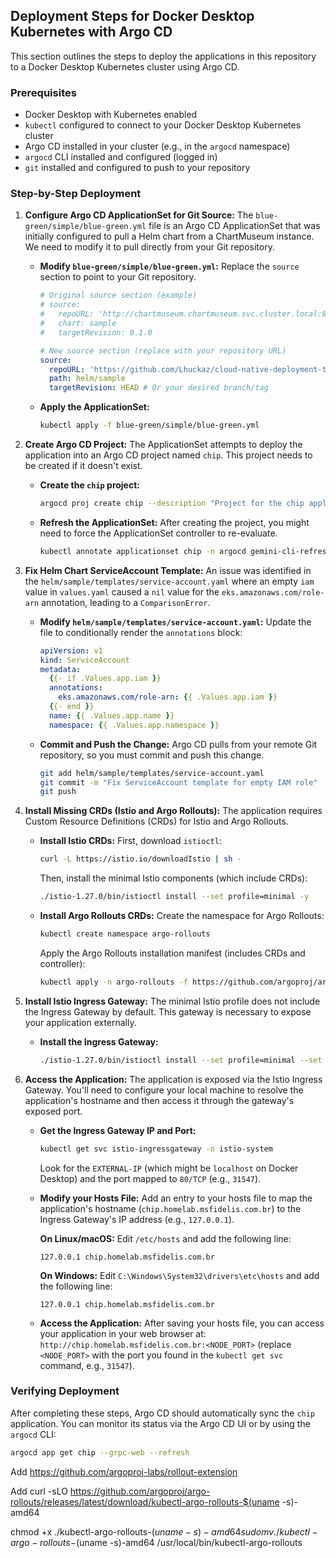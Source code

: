 ## Deployment Steps for Docker Desktop Kubernetes with Argo CD

This section outlines the steps to deploy the applications in this repository to a Docker Desktop Kubernetes cluster using Argo CD.

### Prerequisites

*   Docker Desktop with Kubernetes enabled
*   `kubectl` configured to connect to your Docker Desktop Kubernetes cluster
*   Argo CD installed in your cluster (e.g., in the `argocd` namespace)
*   `argocd` CLI installed and configured (logged in)
*   `git` installed and configured to push to your repository

### Step-by-Step Deployment

1.  **Configure Argo CD ApplicationSet for Git Source:**
    The `blue-green/simple/blue-green.yml` file is an Argo CD ApplicationSet that was initially configured to pull a Helm chart from a ChartMuseum instance. We need to modify it to pull directly from your Git repository.

    *   **Modify `blue-green/simple/blue-green.yml`:**
        Replace the `source` section to point to your Git repository.
        ```yaml
        # Original source section (example)
        # source:
        #   repoURL: 'http://chartmuseum.chartmuseum.svc.cluster.local:8080'
        #   chart: sample
        #   targetRevision: 0.1.0

        # New source section (replace with your repository URL)
        source:
          repoURL: 'https://github.com/Lhuckaz/cloud-native-deployment-talk-examples' # Your Git repository URL
          path: helm/sample
          targetRevision: HEAD # Or your desired branch/tag
        ```

    *   **Apply the ApplicationSet:**
        ```bash
        kubectl apply -f blue-green/simple/blue-green.yml
        ```

2.  **Create Argo CD Project:**
    The ApplicationSet attempts to deploy the application into an Argo CD project named `chip`. This project needs to be created if it doesn't exist.

    *   **Create the `chip` project:**
        ```bash
        argocd proj create chip --description "Project for the chip application" --src "*" --dest "*,*" --allow-cluster-resource "*" --allow-namespaced-resource "*" --grpc-web
        ```

    *   **Refresh the ApplicationSet:**
        After creating the project, you might need to force the ApplicationSet controller to re-evaluate.
        ```bash
        kubectl annotate applicationset chip -n argocd gemini-cli-refresh=1 --overwrite
        ```

3.  **Fix Helm Chart ServiceAccount Template:**
    An issue was identified in the `helm/sample/templates/service-account.yaml` where an empty `iam` value in `values.yaml` caused a `nil` value for the `eks.amazonaws.com/role-arn` annotation, leading to a `ComparisonError`.

    *   **Modify `helm/sample/templates/service-account.yaml`:**
        Update the file to conditionally render the `annotations` block:
        ```yaml
        apiVersion: v1
        kind: ServiceAccount
        metadata:
          {{- if .Values.app.iam }}
          annotations:
            eks.amazonaws.com/role-arn: {{ .Values.app.iam }}
          {{- end }}
          name: {{ .Values.app.name }}
          namespace: {{ .Values.app.namespace }}
        ```

    *   **Commit and Push the Change:**
        Argo CD pulls from your remote Git repository, so you must commit and push this change.
        ```bash
        git add helm/sample/templates/service-account.yaml
        git commit -m "Fix ServiceAccount template for empty IAM role"
        git push
        ```

4.  **Install Missing CRDs (Istio and Argo Rollouts):**
    The application requires Custom Resource Definitions (CRDs) for Istio and Argo Rollouts.

    *   **Install Istio CRDs:**
        First, download `istioctl`:
        ```bash
        curl -L https://istio.io/downloadIstio | sh -
        ```
        Then, install the minimal Istio components (which include CRDs):
        ```bash
        ./istio-1.27.0/bin/istioctl install --set profile=minimal -y
        ```

    *   **Install Argo Rollouts CRDs:**
        Create the namespace for Argo Rollouts:
        ```bash
        kubectl create namespace argo-rollouts
        ```
        Apply the Argo Rollouts installation manifest (includes CRDs and controller):
        ```bash
        kubectl apply -n argo-rollouts -f https://github.com/argoproj/argo-rollouts/releases/latest/download/install.yaml
        ```

5.  **Install Istio Ingress Gateway:**
    The minimal Istio profile does not include the Ingress Gateway by default. This gateway is necessary to expose your application externally.

    *   **Install the Ingress Gateway:**
        ```bash
        ./istio-1.27.0/bin/istioctl install --set profile=minimal --set components.ingressGateways[0].name=istio-ingressgateway --set components.ingressGateways[0].namespace=istio-system -y
        ```

6.  **Access the Application:**
    The application is exposed via the Istio Ingress Gateway. You'll need to configure your local machine to resolve the application's hostname and then access it through the gateway's exposed port.

    *   **Get the Ingress Gateway IP and Port:**
        ```bash
        kubectl get svc istio-ingressgateway -n istio-system
        ```
        Look for the `EXTERNAL-IP` (which might be `localhost` on Docker Desktop) and the port mapped to `80/TCP` (e.g., `31547`).

    *   **Modify your Hosts File:**
        Add an entry to your hosts file to map the application's hostname (`chip.homelab.msfidelis.com.br`) to the Ingress Gateway's IP address (e.g., `127.0.0.1`).

        **On Linux/macOS:**
        Edit `/etc/hosts` and add the following line:
        ```
        127.0.0.1 chip.homelab.msfidelis.com.br
        ```

        **On Windows:**
        Edit `C:\Windows\System32\drivers\etc\hosts` and add the following line:
        ```
        127.0.0.1 chip.homelab.msfidelis.com.br
        ```

    *   **Access the Application:**
        After saving your hosts file, you can access your application in your web browser at:
        `http://chip.homelab.msfidelis.com.br:<NODE_PORT>` (replace `<NODE_PORT>` with the port you found in the `kubectl get svc` command, e.g., `31547`).

### Verifying Deployment

After completing these steps, Argo CD should automatically sync the `chip` application. You can monitor its status via the Argo CD UI or by using the `argocd` CLI:

```bash
argocd app get chip --grpc-web --refresh
```


Add https://github.com/argoproj-labs/rollout-extension

Add
curl -sLO https://github.com/argoproj/argo-rollouts/releases/latest/download/kubectl-argo-rollouts-$(uname -s)-amd64

chmod +x ./kubectl-argo-rollouts-$(uname -s)-amd64
sudo mv ./kubectl-argo-rollouts-$(uname -s)-amd64 /usr/local/bin/kubectl-argo-rollouts
